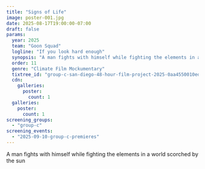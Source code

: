 ```yaml
---
title: "Signs of Life"
image: poster-001.jpg
date: 2025-08-17T19:00:00-07:00
draft: false
params:
  year: 2025
  team: "Goon Squad"
  logline: "If you look hard enough"
  synopsis: "A man fights with himself while fighting the elements in a world scorched by the sun"
  order: 11
  genre: "Climate Film Mockumentary"
  tixtree_id: "group-c-san-diego-48-hour-film-project-2025-0aa4550010ed"
  cdn:
    galleries:
      poster:
        count: 1
  galleries:
    poster:
      count: 1
screening_groups:
  - "group-c"
screening_events:
  - "2025-09-10-group-c-premieres"
---
```

A man fights with himself while fighting the elements in a world scorched by the sun
